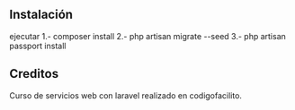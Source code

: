
## Instalación

ejecutar 
1.- composer install 
2.- php artisan migrate --seed
3.- php artisan passport install

## Creditos

Curso de servicios web con laravel realizado en codigofacilito.
